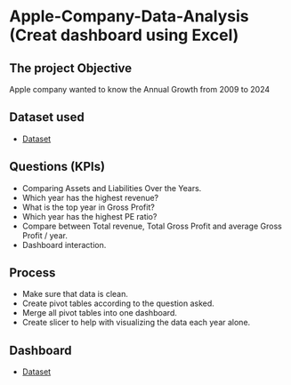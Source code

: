 # Apple-Company-Data-Analysis (Creat dashboard using Excel)
## The project Objective
Apple company wanted to know the Annual Growth from 2009 to 2024

## Dataset used
- <a href="https://github.com/Abdelrhman-Atef/Abdelrhmandata.github.io/blob/main/Apple.xlsx">Dataset</a>

## Questions (KPIs)
-	Comparing Assets and Liabilities Over the Years.  
-	Which year has the highest revenue?
-	What is the top year in Gross Profit?
-	Which year has the highest PE ratio? 
-	Compare between Total revenue, Total Gross Profit and average Gross Profit / year.  
-	Dashboard interaction.

## Process
- Make sure that data is clean. 
- Create pivot tables according to the question asked. 
-	Merge all pivot tables into one dashboard. 
-	Create slicer to help with visualizing the data each year alone. 

## Dashboard 
- <a href="https://github.com/Abdelrhman-Atef/Abdelrhmandata.github.io/blob/main/Screenshot.png">Dataset</a>

